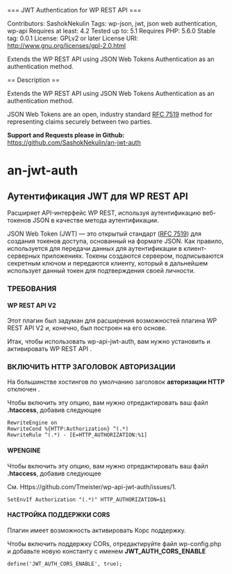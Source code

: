 === JWT Authentication for WP REST API ===

Contributors: SashokNekulin
Tags: wp-json, jwt, json web authentication, wp-api
Requires at least: 4.2
Tested up to: 5.1
Requires PHP: 5.6.0
Stable tag: 0.0.1
License: GPLv2 or later
License URI: http://www.gnu.org/licenses/gpl-2.0.html

Extends the WP REST API using JSON Web Tokens Authentication as an authentication method.

== Description ==

Extends the WP REST API using JSON Web Tokens Authentication as an authentication method.

JSON Web Tokens are an open, industry standard [RFC 7519](https://tools.ietf.org/html/rfc7519) method for representing claims securely between two parties.

**Support and Requests please in Github:** https://github.com/SashokNekulin/an-jwt-auth

# an-jwt-auth
## Аутентификация JWT для WP REST API

Расширяет API-интерфейс WP REST, используя аутентификацию веб-токенов JSON в качестве метода аутентификации.

JSON Web Token (JWT) — это открытый стандарт ([RFC 7519](https://tools.ietf.org/html/rfc7519)) для создания токенов доступа, основанный на формате JSON. Как правило, используется для передачи данных для аутентификации в клиент-серверных приложениях. Токены создаются сервером, подписываются секретным ключом и передаются клиенту, который в дальнейшем использует данный токен для подтверждения своей личности.

### ТРЕБОВАНИЯ

#### WP REST API V2

Этот плагин был задуман для расширения возможностей плагина WP REST API V2 и, конечно, был построен на его основе.

Итак, чтобы использовать wp-api-jwt-auth, вам нужно установить и активировать WP REST API .

### ВКЛЮЧИТЬ HTTP ЗАГОЛОВОК АВТОРИЗАЦИИ

На большинстве хостингов по умолчанию заголовок **авторизации HTTP** отключен .

Чтобы включить эту опцию, вам нужно отредактировать ваш файл **.htaccess**, добавив следующее

```
RewriteEngine on
RewriteCond %{HTTP:Authorization} ^(.*)
RewriteRule ^(.*) - [E=HTTP_AUTHORIZATION:%1]
```

#### WPENGINE

Чтобы включить эту опцию, вам нужно отредактировать ваш файл **.htaccess**, добавив следующее

См. Https://github.com/Tmeister/wp-api-jwt-auth/issues/1.

```
SetEnvIf Authorization "(.*)" HTTP_AUTHORIZATION=$1
```

#### НАСТРОЙКА ПОДДЕРЖКИ CORS

Плагин имеет возможность активировать Корс поддержку.

Чтобы включить поддержку CORs, отредактируйте файл wp-config.php и добавьте новую константу с именем **JWT_AUTH_CORS_ENABLE**

```
define('JWT_AUTH_CORS_ENABLE', true);
```
